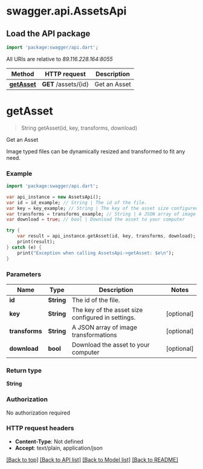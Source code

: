 # swagger.api.AssetsApi

## Load the API package
```dart
import 'package:swagger/api.dart';
```

All URIs are relative to *89.116.228.164:8055*

Method | HTTP request | Description
------------- | ------------- | -------------
[**getAsset**](AssetsApi.md#getAsset) | **GET** /assets/{id} | Get an Asset

# **getAsset**
> String getAsset(id, key, transforms, download)

Get an Asset

Image typed files can be dynamically resized and transformed to fit any need.

### Example
```dart
import 'package:swagger/api.dart';

var api_instance = new AssetsApi();
var id = id_example; // String | The id of the file.
var key = key_example; // String | The key of the asset size configured in settings.
var transforms = transforms_example; // String | A JSON array of image transformations
var download = true; // bool | Download the asset to your computer

try {
    var result = api_instance.getAsset(id, key, transforms, download);
    print(result);
} catch (e) {
    print("Exception when calling AssetsApi->getAsset: $e\n");
}
```

### Parameters

Name | Type | Description  | Notes
------------- | ------------- | ------------- | -------------
 **id** | **String**| The id of the file. | 
 **key** | **String**| The key of the asset size configured in settings. | [optional] 
 **transforms** | **String**| A JSON array of image transformations | [optional] 
 **download** | **bool**| Download the asset to your computer | [optional] 

### Return type

**String**

### Authorization

No authorization required

### HTTP request headers

 - **Content-Type**: Not defined
 - **Accept**: text/plain, application/json

[[Back to top]](#) [[Back to API list]](../README.md#documentation-for-api-endpoints) [[Back to Model list]](../README.md#documentation-for-models) [[Back to README]](../README.md)

